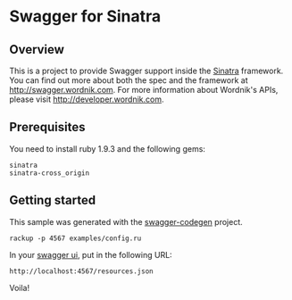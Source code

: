 # Swagger for Sinatra

## Overview
This is a project to provide Swagger support inside the [Sinatra](http://www.sinatrarb.com/) framework.  You can find
out more about both the spec and the framework at http://swagger.wordnik.com.  For more information about 
Wordnik's APIs, please visit http://developer.wordnik.com.

## Prerequisites
You need to install ruby 1.9.3 and the following gems:

```
sinatra
sinatra-cross_origin
```

## Getting started
This sample was generated with the [swagger-codegen](https://github.com/wordnik/swagger-codegen) project.

```
rackup -p 4567 examples/config.ru
```

In your [swagger ui](https://github.com/wordnik/swagger-ui), put in the following URL:

```
http://localhost:4567/resources.json
```

Voila!

